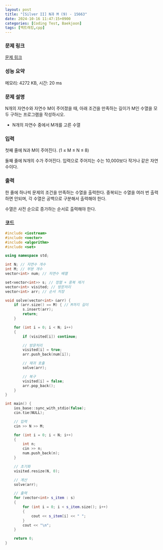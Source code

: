 ```yaml
---
layout: post
title: "[Silver II] N과 M (9) - 15663"
date: 2024-10-16 11:47:15+0900
categories: [Coding Test, Baekjoon]
tags: [백트래킹,cpp]
---
```


### 문제 링크

[문제 링크](https://www.acmicpc.net/problem/15663)

### 성능 요약

메모리: 4272 KB, 시간: 20 ms

### 문제 설명

<p>N개의 자연수와 자연수 M이 주어졌을 때, 아래 조건을 만족하는 길이가 M인 수열을 모두 구하는 프로그램을 작성하시오.</p>

<ul>
	<li>N개의 자연수 중에서 M개를 고른 수열</li>
</ul>

### 입력

 <p>첫째 줄에 N과 M이 주어진다. (1 ≤ M ≤ N ≤ 8)</p>

<p>둘째 줄에 N개의 수가 주어진다. 입력으로 주어지는 수는 10,000보다 작거나 같은 자연수이다.</p>

### 출력

 <p>한 줄에 하나씩 문제의 조건을 만족하는 수열을 출력한다. 중복되는 수열을 여러 번 출력하면 안되며, 각 수열은 공백으로 구분해서 출력해야 한다.</p>

<p>수열은 사전 순으로 증가하는 순서로 출력해야 한다.</p>

### 코드

```cpp
#include <iostream>
#include <vector>
#include <algorithm>
#include <set>

using namespace std;

int N; // 자연수 개수
int M; // 부분 개수
vector<int> num; // 자연수 배열

set<vector<int>> s; // 정렬 + 중복 제거
vector<int> visited; // 방문처리
vector<int> arr; // 순서 저장

void solve(vector<int> &arr) {
	if (arr.size() == M) { // M까지 길이
		s.insert(arr);
		return;
	}

	for (int i = 0; i < N; i++)
	{
		if (visited[i]) continue;

		// 방문처리
		visited[i] = true;
		arr.push_back(num[i]);

		// 재귀 호출
		solve(arr);

		// 복구
		visited[i] = false;
		arr.pop_back();
	}
}

int main() {
	ios_base::sync_with_stdio(false);
	cin.tie(NULL);

	// 입력
	cin >> N >> M;

	for (int i = 0; i < N; i++)
	{
		int n;
		cin >> n;
		num.push_back(n);
	}

	// 초기화
	visited.resize(N, 0);

	// 계산
	solve(arr);

	// 출력
	for (vector<int> s_item : s)
	{
		for (int i = 0; i < s_item.size(); i++)
		{
			cout << s_item[i] << " ";
		}
		cout << "\n";
	}

	return 0;
}

```
